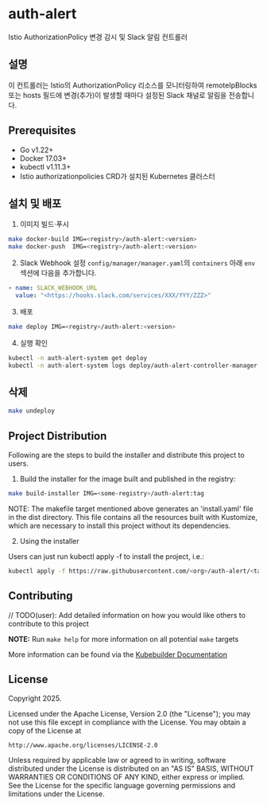 # auth-alert
Istio AuthorizationPolicy 변경 감시 및 Slack 알림 컨트롤러

## 설명
이 컨트롤러는 Istio의 AuthorizationPolicy 리소스를 모니터링하여
remoteIpBlocks 또는 hosts 필드에 변경(추가)이 발생할 때마다
설정된 Slack 채널로 알림을 전송합니다.

## Prerequisites
- Go v1.22+
- Docker 17.03+
- kubectl v1.11.3+
- Istio authorizationpolicies CRD가 설치된 Kubernetes 클러스터

## 설치 및 배포

1. 이미지 빌드·푸시
```sh
make docker-build IMG=<registry>/auth-alert:<version>
make docker-push  IMG=<registry>/auth-alert:<version>
```

2. Slack Webhook 설정
`config/manager/manager.yaml`의 `containers` 아래 `env` 섹션에 다음을 추가합니다.
```yaml
- name: SLACK_WEBHOOK_URL
  value: "<https://hooks.slack.com/services/XXX/YYY/ZZZ>"
```

3. 배포
```sh
make deploy IMG=<registry>/auth-alert:<version>
```

4. 실행 확인
```sh
kubectl -n auth-alert-system get deploy
kubectl -n auth-alert-system logs deploy/auth-alert-controller-manager -c manager
```

## 삭제
```sh
make undeploy
```

## Project Distribution

Following are the steps to build the installer and distribute this project to users.

1. Build the installer for the image built and published in the registry:

```sh
make build-installer IMG=<some-registry>/auth-alert:tag
```

NOTE: The makefile target mentioned above generates an 'install.yaml'
file in the dist directory. This file contains all the resources built
with Kustomize, which are necessary to install this project without
its dependencies.

2. Using the installer

Users can just run kubectl apply -f <URL for YAML BUNDLE> to install the project, i.e.:

```sh
kubectl apply -f https://raw.githubusercontent.com/<org>/auth-alert/<tag or branch>/dist/install.yaml
```

## Contributing
// TODO(user): Add detailed information on how you would like others to contribute to this project

**NOTE:** Run `make help` for more information on all potential `make` targets

More information can be found via the [Kubebuilder Documentation](https://book.kubebuilder.io/introduction.html)

## License

Copyright 2025.

Licensed under the Apache License, Version 2.0 (the "License");
you may not use this file except in compliance with the License.
You may obtain a copy of the License at

    http://www.apache.org/licenses/LICENSE-2.0

Unless required by applicable law or agreed to in writing, software
distributed under the License is distributed on an "AS IS" BASIS,
WITHOUT WARRANTIES OR CONDITIONS OF ANY KIND, either express or implied.
See the License for the specific language governing permissions and
limitations under the License.

